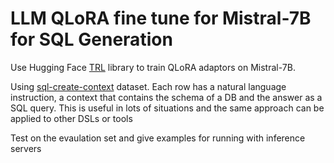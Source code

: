 # LLM QLoRA fine tune for Mistral-7B for SQL Generation

Use Hugging Face [TRL](https://huggingface.co/docs/trl/index) library to train QLoRA adaptors on Mistral-7B.

Using [sql-create-context](https://huggingface.co/datasets/b-mc2/sql-create-context) dataset. Each row has a natural language instruction, a context that contains the schema of a DB and the answer as a SQL query. This is useful in lots of situations and the same approach can be applied to other DSLs or tools

Test on the evaulation set and give examples for running with inference servers